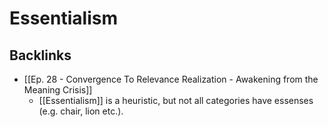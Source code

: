 # Essentialism

## Backlinks
* [[Ep. 28 - Convergence To Relevance Realization - Awakening from the Meaning Crisis]]
	* [[Essentialism]] is a heuristic, but not all categories have essenses (e.g. chair, lion etc.).

<!-- {BearID:743F6302-6C4C-4D58-8282-69D5AE648B5B-5571-0000097DC0D33BEB} -->
